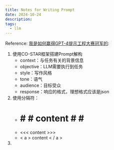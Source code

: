 ```yaml
---
title: Notes for Writing Prompt
date: 2024-10-24
description:
tags:
  - llm
---
```

Reference: [我是如何赢得GPT-4提示工程大赛冠军的](https://mp.weixin.qq.com/s/J8J_8ht7NSgbpJV5HNyhgA): 
1. 使用CO-STAR框架搭建Prompt解构
	- context：与任务有关的背景信息
	- objective：LLM需要执行到任务
	- style：写作风格
	- tone：语气
	- audience：目标受众
	- response：响应的格式，理想格式应该是json
2. 使用分隔符：
	-  # # # content # # # 
	- <<< content >>>
	- < a > content < / a >
3. 